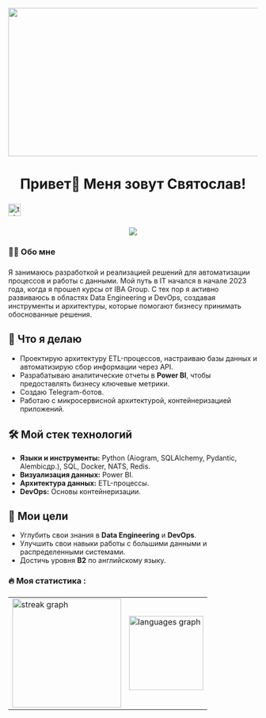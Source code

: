 <br clear="both">

<div align="center">
  <img height="300" width="600" src="https://user-images.githubusercontent.com/74038190/225813708-98b745f2-7d22-48cf-9150-083f1b00d6c9.gif"  />
</div>

###

<h1 align="center">Привет👋 Меня зовут Святослав!</h1>

###

  <a href="https://t.me/Lordovat" target="_blank">
    <img src="https://img.shields.io/static/v1?message=Telegram&logo=telegram&label=&color=2CA5E0&logoColor=white&labelColor=&style=for-the-badge" height="25" alt="telegram logo"  />
  </a>
</div>

###

<div align="center">
  <img src="https://visitor-badge.laobi.icu/badge?page_id=lordov.lordov&"  />
</div>

###

<h3 align="left">👩‍💻  Обо мне</h3>

###

<p align="left">Я занимаюсь разработкой и реализацией решений для автоматизации процессов и работы с данными. Мой путь в IT начался в начале 2023 года, когда я прошел курсы от IBA Group. С тех пор я активно развиваюсь в областях Data Engineering и DevOps, создавая инструменты и архитектуры, которые помогают бизнесу принимать обоснованные решения.</p>

## 🔧 Что я делаю
- Проектирую архитектуру ETL-процессов, настраиваю базы данных и автоматизирую сбор информации через API.
- Разрабатываю аналитические отчеты в **Power BI**, чтобы предоставлять бизнесу ключевые метрики.
- Создаю Telegram-ботов.
- Работаю с микросервисной архитектурой, контейнеризацией приложений.

## 🛠 Мой стек технологий
- **Языки и инструменты:** Python (Aiogram, SQLAlchemy, Pydantic, Alembicдр.), SQL, Docker, NATS, Redis.
- **Визуализация данных:** Power BI.
- **Архитектура данных:** ETL-процессы.
- **DevOps:** Основы контейнеризации.

## 🎯 Мои цели
- Углубить свои знания в **Data Engineering** и **DevOps**.
- Улучшить свои навыки работы с большими данными и распределенными системами.
- Достичь уровня **B2** по английскому языку.

###

<h3 align="left">🔥   Моя статистика :</h3>

###

<div align="center">
  <table>
    <tr>
      <td>
        <img src="https://streak-stats.demolab.com?user=lordov&locale=en&mode=daily&theme=dark&hide_border=false&border_radius=5&order=3" height="220" alt="streak graph" />
      </td>
      <td>
        <img src="https://github-readme-stats.vercel.app/api/top-langs?username=lordov&locale=en&hide_title=false&layout=compact&card_width=320&langs_count=5&theme=dracula&hide_border=false&order=2" height="150" alt="languages graph" />
      </td>
    </tr>
  </table>
</div>

###
